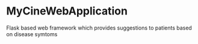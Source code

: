 # MyCineWebApplication
Flask based web framework which provides suggestions to patients based on disease symtoms
